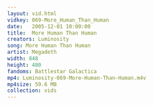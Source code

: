 ```yaml
---
layout: vid.html
vidkey: 069-More_Human_Than_Human
date:   2005-12-01 10:00:00
title:  More Human Than Human
creators: Luminosity
song: More Human Than Human
artist: Megadeth
width: 848
height: 480
fandoms: Battlestar Galactica
mp4: Luminosity-069-More-Human-Than-Human.m4v
mp4size: 59.6 MB
collection: vids
---
```


  <div>
  
  </div>
  